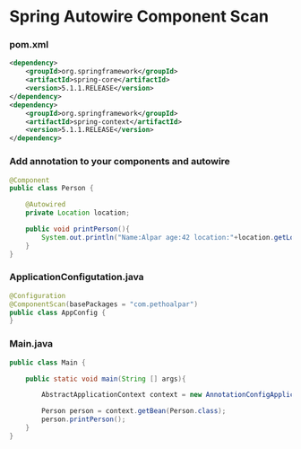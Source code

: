 <h1>Spring Autowire Component Scan</h1>

<h3>pom.xml</h3>

```xml
<dependency>
    <groupId>org.springframework</groupId>
    <artifactId>spring-core</artifactId>
    <version>5.1.1.RELEASE</version>
</dependency>
<dependency>
    <groupId>org.springframework</groupId>
    <artifactId>spring-context</artifactId>
    <version>5.1.1.RELEASE</version>
</dependency>
``` 

<h3>Add annotation to your components and autowire</h3>

```java
@Component
public class Person {

    @Autowired
    private Location location;

    public void printPerson(){
        System.out.println("Name:Alpar age:42 location:"+location.getLocation());
    }
}
```

<h3>ApplicationConfigutation.java</h3>

```java
@Configuration
@ComponentScan(basePackages = "com.pethoalpar")
public class AppConfig {
}
```

<h3>Main.java</h3>

```java
public class Main {

    public static void main(String [] args){

        AbstractApplicationContext context = new AnnotationConfigApplicationContext(AppConfig.class);

        Person person = context.getBean(Person.class);
        person.printPerson();
    }
}
```
